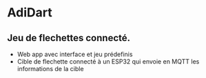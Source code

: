 # AdiDart

## Jeu de flechettes connecté.

- Web app avec interface et jeu prédefinis
- Cible de flechette connecté à un ESP32 qui envoie en MQTT les informations de la cible


